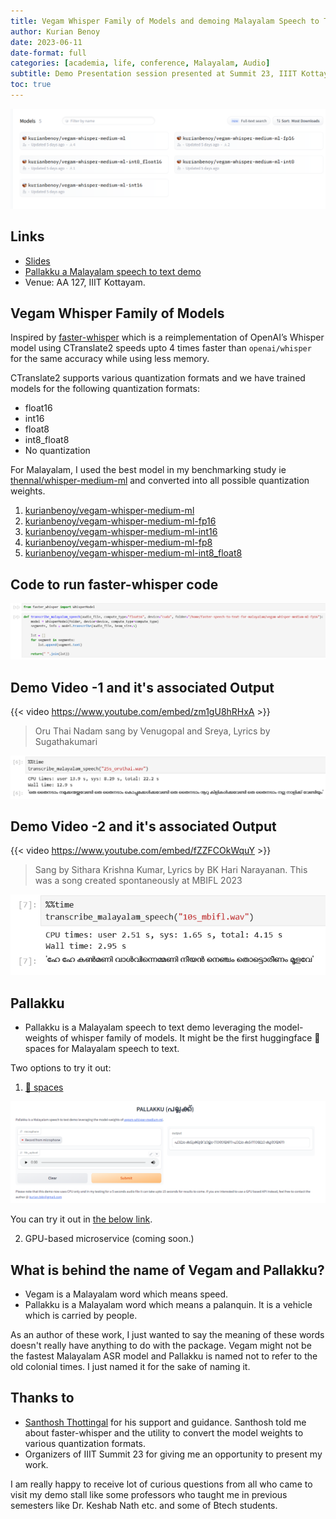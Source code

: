 ```yaml
---
title: Vegam Whisper Family of Models and demoing Malayalam Speech to Text
author: Kurian Benoy
date: 2023-06-11
date-format: full
categories: [academia, life, conference, Malayalam, Audio]
subtitle: Demo Presentation session presented at Summit 23, IIIT Kottayam
toc: true
---
```


![](../../../talks/iiit-kottayam-summit/huggingface.png)

## Links

- [Slides](../../../talks/iiit-kottayam-summit/demo.qmd)
- [Pallakku a Malayalam speech to text demo](https://huggingface.co/spaces/kurianbenoy/Pallakku)
- Venue: AA 127, IIIT Kottayam.

## Vegam Whisper Family of Models

Inspired by [faster-whisper](https://github.com/guillaumekln/faster-whisper) which is a 
reimplementation of OpenAI’s Whisper model using CTranslate2 speeds upto 4 times faster
than `openai/whisper` for the same accuracy while using less memory.

CTranslate2 supports various quantization formats and we have trained models for the following
quantization formats:

- float16
- int16
- float8
- int8_float8
- No quantization

For Malayalam, I used the best model in my benchmarking study ie [thennal/whisper-medium-ml](https://huggingface.co/thennal/whisper-medium-ml) and converted into all possible quantization weights.

1. [kurianbenoy/vegam-whisper-medium-ml](https://huggingface.co/kurianbenoy/vegam-whisper-medium-ml)
2. [kurianbenoy/vegam-whisper-medium-ml-fp16](https://huggingface.co/kurianbenoy/vegam-whisper-medium-ml-fp16)
3. [kurianbenoy/vegam-whisper-medium-ml-int16](https://huggingface.co/kurianbenoy/vegam-whisper-medium-ml-int16)
4. [kurianbenoy/vegam-whisper-medium-ml-fp8](https://huggingface.co/kurianbenoy/vegam-whisper-medium-ml-fp8)
5. [kurianbenoy/vegam-whisper-medium-ml-int8_float8](https://huggingface.co/kurianbenoy/vegam-whisper-medium-ml-int8_float8)

## Code to run faster-whisper code

![Source Code](../../../talks/iiit-kottayam-summit/faster-whisper.png)

## Demo Video -1 and it's associated Output

{{< video https://www.youtube.com/embed/zm1gU8hRHxA >}}

> Oru Thai Nadam sang by Venugopal and Sreya, Lyrics by Sugathakumari

![Output of clip from Video 1](../../../talks/iiit-kottayam-summit/25s_audio.png)

## Demo Video -2 and it's associated Output

{{< video https://www.youtube.com/embed/fZZFCOkWquY >}}

> Sang by Sithara Krishna Kumar, Lyrics by BK Hari Narayanan. This was a song created spontaneously at MBIFL 2023


![Output of clip from Video 2](../../../talks/iiit-kottayam-summit/10s_audio.png)

## Pallakku

- Pallakku is a Malayalam speech to text demo leveraging the model-weights of whisper family
of models. It might be the first huggingface 🤗 spaces for Malayalam speech to text.

Two options to try it out:

1. [🤗 spaces](https://huggingface.co/spaces/kurianbenoy/Pallakku)

![](../../../talks/delft-fastai/pallakku.png)

You can try it out in [the below link](https://huggingface.co/spaces/kurianbenoy/Pallakku).

2. GPU-based microservice (coming soon.)

## What is behind the name of Vegam and Pallakku?

- Vegam is a Malayalam word which means speed.
- Pallakku is a Malayalam word which means a palanquin. It is a vehicle which is carried by people.

As an author of these work, I just wanted to say the meaning of these words
doesn't really have anything to do with the package. Vegam might not be the
fastest Malayalam ASR model and Pallakku is named not to refer to the old
colonial times. I just named it for the sake of naming it.

## Thanks to

- [Santhosh Thottingal](https://twitter.com/santhoshtr/) for his support and guidance. Santhosh
told me about faster-whisper and the utility to convert the model weights to various quantization formats.
- Organizers of IIIT Summit 23 for giving me an opportunity to present my work.

I am really happy to receive lot of curious questions from all who came to visit
my demo stall like some professors who taught me in previous semesters like Dr. Keshab Nath etc.
and some of Btech students.
